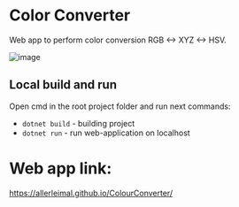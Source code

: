 # Color Converter
Web app to perform color conversion RGB <-> XYZ <-> HSV.

![image](https://user-images.githubusercontent.com/76661587/221212865-2d5fecd5-a6c1-4693-9c2e-f0ec3aeb09db.png)

## Local build and run
Open cmd in the root project folder and run next commands:
- ```dotnet build``` - building project
- ```dotnet run``` - run web-application on localhost

# Web app link:
https://allerleimal.github.io/ColourConverter/
